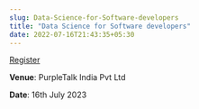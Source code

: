 ```yaml
---
slug: Data-Science-for-Software-developers
title: "Data Science for Software developers"
date: 2022-07-16T21:43:35+05:30
---
```


[Register]()

**Venue**: PurpleTalk India Pvt Ltd

**Date**: 16th July 2023


